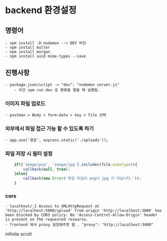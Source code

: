 # backend 환경설정 
## 명령어
    - npm install -D nodemon --> DEV 버전 
    - npm install multer
    - npm install morgan 
    - npm install uuid mime-types --save
## 진행사항 
    - package.json/script -> "dev": "nodemon server.js"
        - 이건 npm run dev 로 명령을 했을 때 실행됨. 
### 이미지 파일 업로드 
    - postman > Body > form-data > key > file 선택 
### 외부에서 파일 접근 가능 할 수 있도록 하기 
    - app.use('경로', express.static('./uploads'));
### 파일 저장 시 필터 설정 
```javascript
    if(['image/png', 'image/jpg'].includes(file.mimetype)){
        callback(null, true);
    }else{
        callback(new Error('파일 타입이 png나 jpg 가 아닙니다.'));
    }
```
### cors 
    - localhost/:1 Access to XMLHttpRequest at 'http://localhost:5000/upload' from origin 'http://localhost:3000' has been blocked by CORS policy: No 'Access-Control-Allow-Origin' header is present on the requested resource.
    - frontend 에서 proxy 설정해주면 됨 . "proxy": "http://localhost:5000" 

infinite scroll